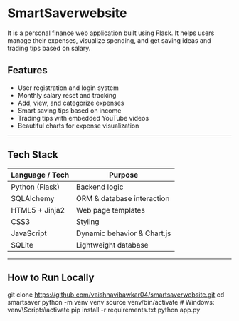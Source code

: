 # SmartSaverwebsite

It is a personal finance web application built using Flask. It helps users manage their expenses, visualize spending, and get saving ideas and trading tips based on salary.


## Features

- User registration and login system
- Monthly salary reset and tracking
- Add, view, and categorize expenses
- Smart saving tips based on income
- Trading tips with embedded YouTube videos
- Beautiful charts for expense visualization

---

## Tech Stack

| Language / Tech      | Purpose                           |
| -------------------- | --------------------------------- |
| Python (Flask)       | Backend logic                     |
| SQLAlchemy           | ORM & database interaction        |
| HTML5 + Jinja2       | Web page templates                |
| CSS3                 | Styling                           |
| JavaScript           | Dynamic behavior & Chart.js       |
| SQLite               | Lightweight database              |

---

## How to Run Locally


git clone https://github.com/vaishnavibawkar04/smartsaverwebsite.git
cd smartsaver
python -m venv venv
source venv/bin/activate  # Windows: venv\Scripts\activate
pip install -r requirements.txt
python app.py





